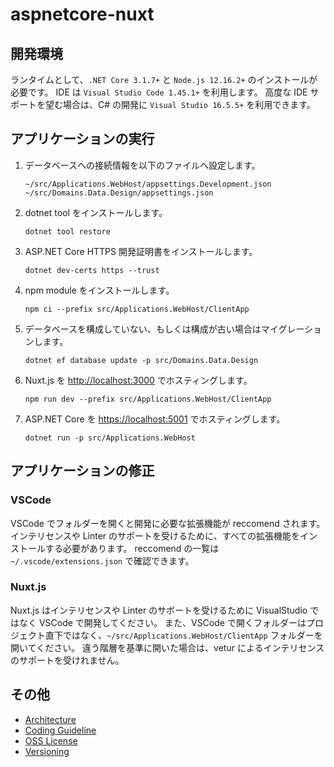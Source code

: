 # aspnetcore-nuxt

## 開発環境

ランタイムとして、`.NET Core 3.1.7+` と `Node.js 12.16.2+` のインストールが必要です。
IDE は `Visual Studio Code 1.45.1+` を利用します。
高度な IDE サポートを望む場合は、C# の開発に `Visual Studio 16.5.5+` を利用できます。

## アプリケーションの実行

1. データベースへの接続情報を以下のファイルへ設定します。
   ```
   ~/src/Applications.WebHost/appsettings.Development.json
   ~/src/Domains.Data.Design/appsettings.json
   ```
2. dotnet tool をインストールします。
   ```
   dotnet tool restore
   ```
3. ASP.NET Core HTTPS 開発証明書をインストールします。
   ```
   dotnet dev-certs https --trust
   ```
4. npm module をインストールします。
   ```
   npm ci --prefix src/Applications.WebHost/ClientApp
   ```
5. データベースを構成していない、もしくは構成が古い場合はマイグレーションします。
   ```
   dotnet ef database update -p src/Domains.Data.Design
   ```
6. Nuxt.js を <http://localhost:3000> でホスティングします。
   ```
   npm run dev --prefix src/Applications.WebHost/ClientApp
   ```
7. ASP.NET Core を <https://localhost:5001> でホスティングします。
   ```
   dotnet run -p src/Applications.WebHost
   ```

## アプリケーションの修正

### VSCode

VSCode でフォルダーを開くと開発に必要な拡張機能が reccomend されます。
インテリセンスや Linter のサポートを受けるために、すべての拡張機能をインストールする必要があります。
reccomend の一覧は `~/.vscode/extensions.json` で確認できます。

### Nuxt.js

Nuxt.js はインテリセンスや Linter のサポートを受けるために VisualStudio ではなく VSCode で開発してください。
また、VSCode で開くフォルダーはプロジェクト直下ではなく、`~/src/Applications.WebHost/ClientApp` フォルダーを開いてください。
違う階層を基準に開いた場合は、vetur によるインテリセンスのサポートを受けれません。

## その他

+ [Architecture](docs/Architecture.md)
+ [Coding Guideline](docs/CodingGuideline.md)
+ [OSS License](docs/OssLicense.md)
+ [Versioning](docs/Versioning.md)
